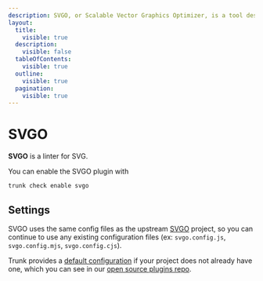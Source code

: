 ```yaml
---
description: SVGO, or Scalable Vector Graphics Optimizer, is a tool designed to optimize SVG files, making them smaller and more efficient without compromising on quality.
layout:
  title:
    visible: true
  description:
    visible: false
  tableOfContents:
    visible: true
  outline:
    visible: true
  pagination:
    visible: true
---
```


# SVGO

**SVGO** is a linter for SVG.

You can enable the SVGO plugin with

```shell
trunk check enable svgo
```

## Settings


SVGO uses the same config files as the
upstream [SVGO](https://github.com/svg/svgo) project, so you can continue to use any
existing configuration files (ex: `svgo.config.js`, `svgo.config.mjs`, `svgo.config.cjs`).
    

Trunk provides a [default configuration](https://github.com/trunk-io/plugins/tree/main/linters/svgo) if your project does not already have one,
which you can see in our [open source plugins repo](https://github.com/trunk-io/plugins/tree/main).
